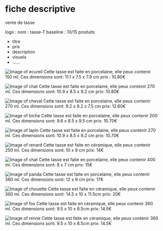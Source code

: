 # fiche descriptive #

vente de tasse

logo : 
nom : tasse-T
baseline : 
10/15 produits
  * titre
  * prix
  * description
  * visuels
  * ......
  
![Image of ecureil](http://cdn1.ideecadeau.fr/media/catalog/product/cache/3/image/1800x/040ec09b1e35df139433887a97daa66f/t/a/tasses-animaux-ideecadeau-fr_4292-18ff3639.jpg)
Cette tasse est faite en porcelaine, elle peux contenir 150 ml. Ces dimensions sont: 11.1 x 7.5 x 7.9 cm
prix : 10.80€

![Image of chat](http://www.totalcadeau.com/photos/1250/19168-photo.jpg)
Cette tasse est faite en porcelaine, elle peux contenir 270 ml. Ces dimensions sont: 10.9 x 8.5 x 9.2 cm
 prix: 10.80€
 
 ![Image of cheval](http://www.totalcadeau.com/photos/1605/18405-photo.jpg)
Cette tasse est faite en porcelaine, elle peux contenir 270 ml. Ces dimensions sont: 9.2 x 9.2 x 7.5 cm
 prix: 12.60€
 
  ![Image of biche](http://www.totalcadeau.com/photos/1151/17519-miniature_double.jpg)
Cette tasse est faite en porcelaine, elle peux contenir 200 ml. Ces dimensions sont: 9.6 x 8.5 x 9.5 cm
 prix: 10.70€
 
 ![Image of lapin](http://www.totalcadeau.com/photos/1151/17519-miniature_double.jpg)
Cette tasse est faite en porcelaine, elle peux contenir 270 ml. Ces dimensions sont: 10.9 x 8.5 x 9.2 cm
 prix: 10.70€

![Image of renard](https://daol3a7s7tps6.cloudfront.net/catalog/product/cache/1/image/9df78eab33525d08d6e5fb8d27136e95/t/h/thum_a0001317-2.jpg)
Cette tasse est faite en céramique, elle peux contenir 250 ml. Ces dimensions sont: 10 x 9 cm
 prix: 14€
 
 ![Image of chat](https://daol3a7s7tps6.cloudfront.net/catalog/product/cache/1/image/9df78eab33525d08d6e5fb8d27136e95/t/h/thum_a0001317-2.jpg)
Cette tasse est faite en porcelaine, elle peux contenir 400 ml. Ces dimensions sont: 8 x 7 cm
 prix: 15€

 ![Image of panda](https://s-media-cache-ak0.pinimg.com/564x/12/c1/f6/12c1f62f3ad0985be6c5295d4cc2b66f.jpg)
 Cette tasse est faite en porcelaine, elle peux contenir 360 ml. Ces dimensions sont: 12 x 9 cm
 prix: 17€
 
  ![Image of chouette](https://s-media-cache-ak0.pinimg.com/564x/12/c1/f6/12c1f62f3ad0985be6c5295d4cc2b66f.jpg)
 Cette tasse est faite en céramique, elle peux contenir 360 ml. Ces dimensions sont: 14.5 x 10 x 11.5cm
 prix: 20€
 
   ![Image of fox](https://img0.etsystatic.com/138/0/9712974/il_570xN.1009459034_4jgr.jpg)
 Cette tasse est faite en céramique, elle peux contenir 360 ml. Ces dimensions sont: 9.5 x 10 x 8.5cm
 prix: 14.5€
 
   ![Image of renne](https://img1.etsystatic.com/169/1/9712974/il_570xN.1126032377_fhkl.jpg)
 Cette tasse est faite en céramique, elle peux contenir 360 ml. Ces dimensions sont: 9.5 x 10 x 8.5cm
 prix: 14.5€
 
